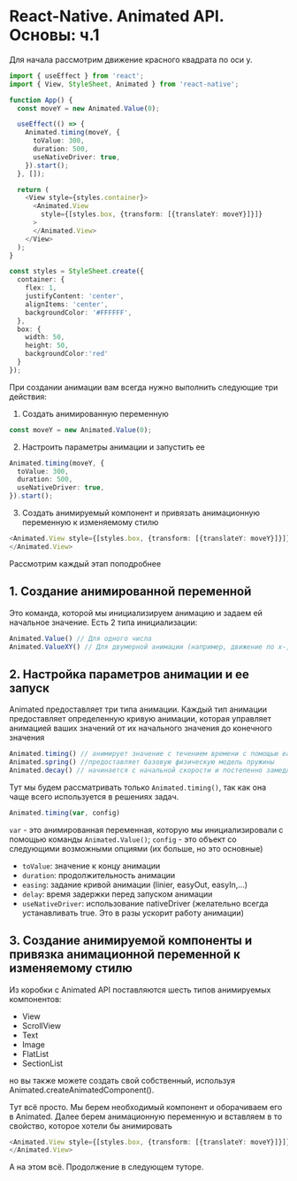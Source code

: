 

# React-Native. Animated API. Основы: ч.1

Для начала рассмотрим движение красного квадрата по оси у.

```ts
import { useEffect } from 'react';
import { View, StyleSheet, Animated } from 'react-native';

function App() {
  const moveY = new Animated.Value(0);

  useEffect(() => {
    Animated.timing(moveY, {
      toValue: 300,
      duration: 500,
      useNativeDriver: true,
    }).start();
  }, []);

  return (
    <View style={styles.container}>
      <Animated.View
        style={[styles.box, {transform: [{translateY: moveY}]}]}
      >
      </Animated.View>
    </View>
  );
}

const styles = StyleSheet.create({
  container: {
    flex: 1,
    justifyContent: 'center',
    alignItems: 'center',
    backgroundColor: '#FFFFFF',
  },
  box: {
    width: 50,
    height: 50,
    backgroundColor:'red'
  }
});
```

При создании анимации вам всегда нужно выполнить следующие три действия:

1. Создать анимированную переменную
```ts
const moveY = new Animated.Value(0);
```
2. Настроить параметры анимации и запустить ее
```ts
Animated.timing(moveY, {
  toValue: 300,
  duration: 500,
  useNativeDriver: true,
}).start();
```
3. Создать анимируемый компонент и привязать анимационную переменную к изменяемому стилю
```ts
<Animated.View style={[styles.box, {transform: [{translateY: moveY}]}]}>
</Animated.View>
```

Рассмотрим каждый этап поподробнее

## 1. Создание анимированной переменной

Это команда, которой мы инициализируем анимацию и задаем ей начальное значение.
Есть 2 типа инициализации:
```ts
Animated.Value() // Для одного числа
Animated.ValueXY() // Для двумерной анимации (например, движение по x-, y- координатам)
```

## 2. Настройка параметров анимации и ее запуск

Animated предоставляет три типа анимации. Каждый тип анимации предоставляет определенную кривую анимации, которая управляет анимацией ваших значений от их начального значения до конечного значения
```ts
Animated.timing() // анимирует значение с течением времени с помощью easing function
Animated.spring() //предоставляет базовую физическую модель пружины
Animated.decay() // начинается с начальной скорости и постепенно замедляется до полной остановки
```

Тут мы будем рассматривать только `Animated.timing()`, так как она чаще всего используется в решениях задач.

```ts
Animated.timing(var, config)
```
`var` - это анимированная переменная, которую мы инициализировали с помощью команды `Animated.Value()`;
`config` - это объект со следующими возможными опциями (их больше, но это основные)

- `toValue`: значение к концу анимации
- `duration`: продолжительность анимации
- `easing`: задание кривой анимации (linier, easyOut, easyIn,...)
- `delay`: время задержки перед запуском анимации
- `useNativeDriver`: использование nativeDriver (желательно всегда устанавливать true. Это в разы ускорит работу анимации)

## 3. Создание анимируемой компоненты и привязка анимационной переменной к изменяемому стилю

Из коробки с Animated API поставляются шесть типов анимируемых компонентов:

-	View
-	ScrollView
-	Text
-	Image
-	FlatList
-	SectionList

но вы также можете создать свой собственный, используя Animated.createAnimatedComponent().

Тут всё просто. Мы берем необходимый компонент и оборачиваем его в Animated.
Далее берем анимационную переменную и вставляем в то свойство, которое хотели бы анимировать

```ts
<Animated.View style={[styles.box, {transform: [{translateY: moveY}]}]}>
</Animated.View>
```

А на этом всё. Продолжение в следующем туторе.